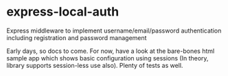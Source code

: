 express-local-auth
==================

Express middleware to implement username/email/password authentication including registration and password management

Early days, so docs to come. For now, have a look at the bare-bones html sample app which shows basic configuration using sessions (In theory, library supports session-less use also). Plenty of tests as well.
